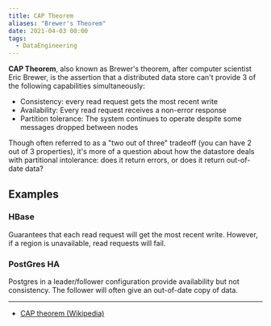```yaml
---
title: CAP Theorem
aliases: "Brewer's Theorem"
date: 2021-04-03 00:00
tags: 
  - DataEngineering
---
```


**CAP Theorem**, also known as Brewer's theorem, after computer scientist Eric Brewer, is the assertion that a distributed data store can't provide 3 of the following capabilities simultaneously:

* Consistency: every read request gets the most recent write
* Availability: Every read request receives a non-error response
* Partition tolerance: The system continues to operate despite some messages dropped between nodes

Though often referred to as a "two out of three" tradeoff (you can have 2 out of 3 properties), it's more of a question about how the datastore deals with partitional intolerance: does it return errors, or does it return out-of-date data?

## Examples

### HBase

Guarantees that each read request will get the most recent write. However, if a region is unavailable, read requests will fail.

### PostGres HA

Postgres in a leader/follower configuration provide availability but not consistency. The follower will often give an out-of-date copy of data.

---

* [CAP theorem (Wikipedia)](https://en.wikipedia.org/wiki/CAP_theorem)
